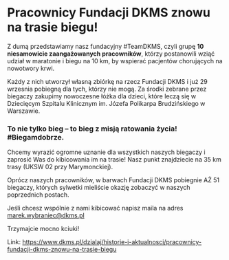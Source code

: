 # Pracownicy Fundacji DKMS znowu na trasie biegu!

Z dumą przedstawiamy nasz fundacyjny \#TeamDKMS, czyli grupę **10 niesamowicie zaangażowanych pracowników**, którzy postanowili wziąć udział w maratonie i biegu na 10 km, by wspierać pacjentów chorujących na nowotwory krwi.


Każdy z nich utworzył własną zbiórkę na rzecz Fundacji DKMS i już 29 wrzesnia pobiegną dla tych, którzy nie mogą. Za środki zebrane przez biegaczy zakupimy nowoczesne łóżka dla dzieci, które leczą się w Dziecięcym Szpitalu Klinicznym im. Józefa Polikarpa Brudzińskiego w Warszawie.


### To nie tylko bieg – to bieg z misją ratowania życia! \#Biegamdobrze.


Chcemy wyrazić ogromne uznanie dla wszystkich naszych biegaczy i zaprosić Was do kibicowania im na trasie! Nasz punkt znajdziecie na 35 km trasy (UKSW 02 przy Marymonckiej).  

Oprócz naszych pracowników, w barwach Fundacji DKMS pobiegnie AŻ 51 biegaczy, których sylwetki mieliście okazję zobaczyć w naszych poprzednich postach.


Jeśli chcesz wspólnie z nami kibicować napisz maila na adres [marek.wybraniec@dkms.pl](mailto:marek.wybraniec@dkms.pl)


Trzymajcie mocno kciuki!


  




Link: https://www.dkms.pl/dzialaj/historie-i-aktualnosci/pracownicy-fundacji-dkms-znowu-na-trasie-biegu
